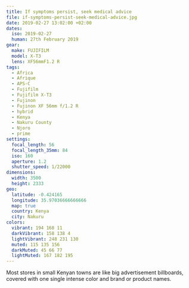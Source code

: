 ```yaml
---
title: If symptoms persist, seek medical advice
file: if-symptoms-persist-seek-medical-advice.jpg
date: 2019-02-27 13:02:00 +02:00
dates:
  iso: 2019-02-27
  human: 27th February 2019
gear:
  make: FUJIFILM
  model: X-T3
  lens: XF56mmF1.2 R
tags:
  - Africa
  - Afrique
  - APS-C
  - Fujifilm
  - Fujifilm X-T3
  - Fujinon
  - Fujinon XF 56mm f/1.2 R
  - hybrid
  - Kenya
  - Nakuru County
  - Njoro
  - prime
settings:
  focal_length: 56
  focal_length_35mm: 84
  iso: 160
  aperture: 1.2
  shutter_speed: 1/22000
dimensions:
  width: 3500
  height: 2333
geo:
  latitude: -0.424165
  longitude: 35.97036666666666
  map: true
  country: Kenya
  city: Nakuru
colors:
  vibrant: 194 168 11
  darkVibrant: 158 138 4
  lightVibrant: 248 231 130
  muted: 115 135 156
  darkMuted: 45 66 77
  lightMuted: 167 182 195
---
```


Most stores in small Kenyan towns are like big advertisement billboards, covered with one single intense color and brand or product names.
